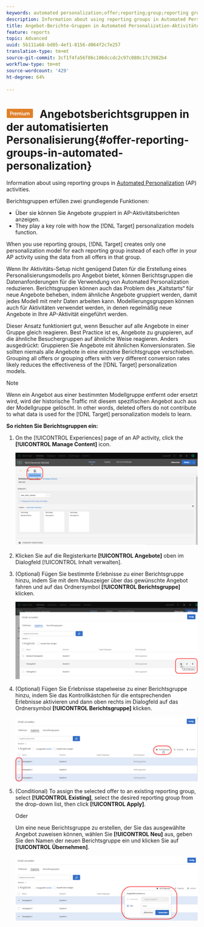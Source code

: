 ```yaml
---
keywords: automated personalization;offer;reporting;group;reporting group
description: Information about using reporting groups in Automated Personalization (AP) activities in Adobe Target.
title: Angebot-Berichte-Gruppen in Automated Personalization-Aktivitäten (AP) in Adobe Target
feature: reports
topic: Advanced
uuid: 5b111a68-bd05-4ef1-8156-d064f2c7e257
translation-type: tm+mt
source-git-commit: 3cf1f4fa56f86c106dccdc2c97c080c17c3982b4
workflow-type: tm+mt
source-wordcount: '429'
ht-degree: 64%

---
```



# ![PREMIUM](/help/assets/premium.png) Angebotsberichtsgruppen in der automatisierten Personalisierung{#offer-reporting-groups-in-automated-personalization}

Information about using reporting groups in [Automated Personalization](/help/c-activities/t-automated-personalization/automated-personalization.md) (AP) activities.

Berichtsgruppen erfüllen zwei grundlegende Funktionen:

* Über sie können Sie Angebote gruppiert in AP-Aktivitätsberichten anzeigen.
* They play a key role with how the [!DNL Target] personalization models function.

When you use reporting groups, [!DNL Target] creates only one personalization model for each reporting group instead of each offer in your AP activity using the data from all offers in that group.

Wenn Ihr Aktivitäts-Setup nicht genügend Daten für die Erstellung eines Personalisierungsmodells pro Angebot bietet, können Berichtsgruppen die Datenanforderungen für die Verwendung von Automated Personalization reduzieren. Berichtsgruppen können auch das Problem des „Kaltstarts“ für neue Angebote beheben, indem ähnliche Angebote gruppiert werden, damit jedes Modell mit mehr Daten arbeiten kann. Modellierungsgruppen können auch für Aktivitäten verwendet werden, in denen regelmäßig neue Angebote in Ihre AP-Aktivität eingeführt werden.

Dieser Ansatz funktioniert gut, wenn Besucher auf alle Angebote in einer Gruppe gleich reagieren. Best Practice ist es, Angebote zu gruppieren, auf die ähnliche Besuchergruppen auf ähnliche Weise reagieren. Anders ausgedrückt: Gruppieren Sie Angebote mit ähnlichen Konversionsraten. Sie sollten niemals alle Angebote in eine einzelne Berichtsgruppe verschieben. Grouping all offers or grouping offers with very different conversion rates likely reduces the effectiveness of the [!DNL Target] personalization models.

>[!NOTE]
>
>Wenn ein Angebot aus einer bestimmten Modellgruppe entfernt oder ersetzt wird, wird der historische Traffic mit diesem spezifischen Angebot auch aus der Modellgruppe gelöscht. In other words, deleted offers do not contribute to what data is used for the [!DNL Target] personalization models to learn.

**So richten Sie Berichtsgruppen ein:**

1. On the [!UICONTROL Experiences] page of an AP activity, click the **[!UICONTROL Manage Content]** icon.

   ![](assets/ap_manage_content.png)

1. Klicken Sie auf die Registerkarte **[!UICONTROL Angebote]** oben im Dialogfeld [!UICONTROL Inhalt verwalten].
1. (Optional) Fügen Sie bestimmte Erlebnisse zu einer Berichtsgruppe hinzu, indem Sie mit dem Mauszeiger über das gewünschte Angebot fahren und auf das Ordnersymbol **[!UICONTROL Berichtsgruppe]** klicken.

   ![](assets/ap_manage_content_2.png)

1. (Optional) Fügen Sie Erlebnisse stapelweise zu einer Berichtsgruppe hinzu, indem Sie das Kontrollkästchen für die entsprechenden Erlebnisse aktivieren und dann oben rechts im Dialogfeld auf das Ordnersymbol **[!UICONTROL Berichtsgruppe]** klicken.

   ![](assets/ap_manage_content_3.png)

1. (Conditional) To assign the selected offer to an existing reporting group, select **[!UICONTROL Existing]**, select the desired reporting group from the drop-down list, then click **[!UICONTROL Apply]**.

   Oder

   Um eine neue Berichtsgruppe zu erstellen, der Sie das ausgewählte Angebot zuweisen können, wählen Sie **[!UICONTROL Neu]** aus, geben Sie den Namen der neuen Berichtsgruppe ein und klicken Sie auf **[!UICONTROL Übernehmen]**.

   ![](assets/ap_reporting_groups.png)

